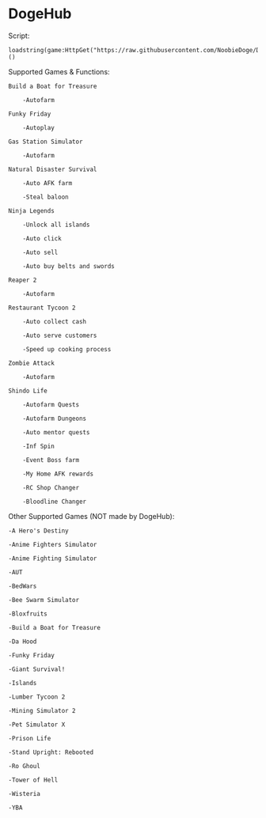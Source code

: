 # DogeHub

Script:

	loadstring(game:HttpGet("https://raw.githubusercontent.com/NoobieDoge/DogeHub/main/DogeHub"))()



Supported Games & Functions:

	Build a Boat for Treasure

		-Autofarm

	Funky Friday

		-Autoplay

	Gas Station Simulator

		-Autofarm

	Natural Disaster Survival

		-Auto AFK farm

		-Steal baloon

	Ninja Legends

		-Unlock all islands

		-Auto click

		-Auto sell

		-Auto buy belts and swords

	Reaper 2

		-Autofarm

	Restaurant Tycoon 2

		-Auto collect cash

		-Auto serve customers

		-Speed up cooking process

	Zombie Attack

		-Autofarm

	Shindo Life

		-Autofarm Quests

		-Autofarm Dungeons

		-Auto mentor quests

		-Inf Spin

		-Event Boss farm

		-My Home AFK rewards
		
		-RC Shop Changer
		
		-Bloodline Changer




Other Supported Games (NOT made by DogeHub):

	-A Hero's Destiny

	-Anime Fighters Simulator 

	-Anime Fighting Simulator

	-AUT 

	-BedWars

	-Bee Swarm Simulator 

	-Bloxfruits

	-Build a Boat for Treasure

	-Da Hood 

	-Funky Friday

	-Giant Survival!

	-Islands

	-Lumber Tycoon 2 
	
	-Mining Simulator 2

	-Pet Simulator X

	-Prison Life 

	-Stand Upright: Rebooted

	-Ro Ghoul

	-Tower of Hell 

	-Wisteria

	-YBA
